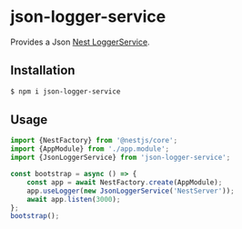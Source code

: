 # json-logger-service

Provides a Json [Nest LoggerService](https://docs.nestjs.com/techniques/logger).

## Installation

```bash
$ npm i json-logger-service
```

## Usage

```typescript
import {NestFactory} from '@nestjs/core';
import {AppModule} from './app.module';
import {JsonLoggerService} from 'json-logger-service';

const bootstrap = async () => {
    const app = await NestFactory.create(AppModule);
    app.useLogger(new JsonLoggerService('NestServer'));
    await app.listen(3000);
};
bootstrap();
```
